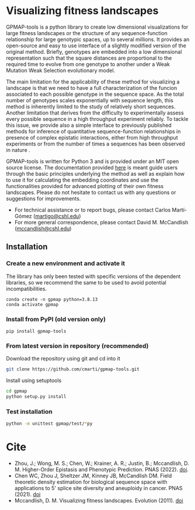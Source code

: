 # Visualizing fitness landscapes

GPMAP-tools is a python library to create low dimensional visualizations for large fitness landscapes
or the structure of any sequence-function relationship for large genotypic spaces, up to several millions. 
It provides an open-source and easy to use interface of a slightly modified version of the original method. 
Briefly, genotypes are embedded into a low dimensional representation such that the square distances are 
proportional to the required time to evolve from one genotype to another under a Weak Mutation Weak Selection 
evolutionary model.


The main limitation for the applicability of these method for visualizing a landscape is that we need to have 
a full characterization of the funcion associated to each possible genotype in the sequence space. As the 
total number of genotypes scales exponentially with sequence length, this method is inherently limited to 
the study of relatively short sequences. Another limitation that derives from the difficulty to experimentally 
assess every possible sequence in a high throughput experiment reliably. To tackle this issue, we provide also 
a simple interface to previously published methods for inference of quantitative sequence-function
relationships in presence of complex epistatic interactions, either from high throughput experiments 
or from the number of times a sequences has been observed in nature .

GPMAP-tools is written for Python 3 and is provided under an MIT open source license. The documentation 
provided [here](https://gpmap-tools.readthedocs.io) is meant guide users through the basic principles 
underlying the method as well as explain how to use it for calculating the embedding coordinates and use 
the functionalities provided for advanced plotting of their own fitness landscapes. Please do not hesitate 
to contact us with any questions or suggestions for improvements.

- For technical assistance or to report bugs, please contact Carlos Martí-Gómez (<martigo@cshl.edu>)
- For more general correspondence, please contact David M. McCandlish (<mccandlish@cshl.edu>)


## Installation

### Create a new environment and activate it

The library has only been tested with specific versions of the dependent libraries, so we recommend the same to be used to avoid potential incompatibilities.

```
conda create -n gpmap python=3.8.13
conda activate gpmap
```

### Install from PyPI (old version only)

```
pip install gpmap-tools
```

### From latest version in repository (recommended)

Download the repository using git and cd into it

```bash
git clone https://github.com/cmarti/gpmap-tools.git
```

Install using setuptools

```bash
cd gpmap
python setup.py install
```

### Test installation

```bash
python -m unittest gpmap/test/*py
```

# Cite
- Zhou, J.; Wong, M. S.; Chen, W.; Krainer, A. R.; Justin, B.; Mccandlish, D. M. Higher-Order Epistasis and Phenotypic Prediction. PNAS (2022). [doi](https://doi.org/10.1073/pnas.2204233119).
- Chen WC, Zhou J, Sheltzer JM, Kinney JB, McCandlish DM. Field theoretic density estimation for biological sequence space with applications to 5' splice site diversity and aneuploidy in cancer. PNAS (2021). [doi](https://www.pnas.org/doi/10.1073/pnas.2025782118)
- Mccandlish, D. M. Visualizing fitness landscapes. Evolution (2011). [doi](https://doi.org/10.1111/j.1558-5646.2011.01236.x)

